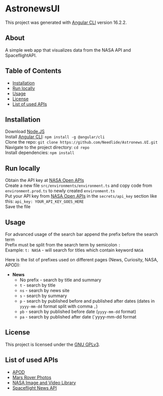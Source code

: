 # AstronewsUI

This project was generated with [Angular CLI](https://github.com/angular/angular-cli) version 16.2.2.

## About

A simple web app that visualizes data from the NASA API and SpaceflightAPI.

## Table of Contents
- [Installation](#installation)
- [Run locally](#run-locally)
- [Usage](#usage)
- [License](#license)
- [List of used APIs](#list-of-used-apis)

## Installation

Download [Node.JS](https://nodejs.org/en/download/package-manager)\
Install [Angular CLI](https://angular.dev/tools/cli/setup-local): `npm install -g @angular/cli`\
Clone the repo: `git clone https://github.com/Needlide/Astronews.UI.git`\
Navigate to the project directory: `cd repo`\
Install dependencies: `npm install`

## Run locally

Obtain the API key at [NASA Open APIs](https://api.nasa.gov/#signUp)\
Create a new file `src/environments/environment.ts` and copy code from `environment.prod.ts` to newly created `environment.ts`\
Put your API key from [NASA Open APIs](https://api.nasa.gov/#signUp) in the `secrets/api_key` section like this: `api_key: YOUR_API_KEY_GOES_HERE`\
Save the file

## Usage

For advanced usage of the search bar append the prefix before the search term\
Prefix must be split from the search term by semicolon `:`\
Example: `t: NASA` - will search for titles which contain keyword `NASA`

Here is the list of prefixes used on different pages (News, Curiosity, NASA, APOD):

- **News**
  - No prefix - search by title and summary
  - `t` - search by title
  - `ns` - search by news site
  - `s` - search by summary
  - `p` - search by published before and published after dates (dates in `yyyy-mm-dd` format split with comma `,`)
  - `pb` - search by published before date (`yyyy-mm-dd` format)
  - `pa` - search by published after date (`yyyy-mm-dd format

## License

This project is licensed under the [GNU GPLv3](https://www.gnu.org/licenses/gpl-3.0.en.html).

## List of used APIs

- [APOD](https://github.com/nasa/apod-api)
- [Mars Rover Photos](https://api.nasa.gov/mars-photos/api/v1/rovers/curiosity/photos?sol=1000&api_key=DEMO_KEY)
- [NASA Image and Video Library](https://images.nasa.gov/docs/images.nasa.gov_api_docs.pdf)
- [Spaceflight News API](https://www.spaceflightnewsapi.net/)
